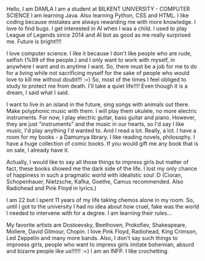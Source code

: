 Hello, I am DAMLA I am a student at BILKENT UNIVERSITY - COMPUTER SCIENCE
I am learning Java. 
Also learning Python, CSS and HTML. I like coding because mistakes are always rewarding me with more knowledge. I love to find bugs. 
I get interested in AI when I was a child. I used to play League of Legends since 2014 and AI bot as good as me really surprised me. 
Future is bright!!!! 

I love computer science. I like it because I don't like people who are rude, selfish (%99 of the people.) and I only want to work with myself, in anywhere I want and in anytime I want. 
So, there must be a job for me to do for a living while not sacrificing myself for the sake of people who would love to kill me without doubt!!! :=) 
So, most of the times I feel obliged to study to protect me from death. 
I'll take a quiet life!!!!
Even though it is a dream, I said what I said. 

I want to live in an island in the future, sing songs with animals out there. 
Make polyphonic music with them. I will play them ukulele, no more electric instruments. 
For now, I play electric guitar, bass guitar and piano. However, they are just "instruments" and the music in our hearts, so I'd say I like music, I'd play anything I'd wanted to. 
And I read a lot. Really, a lot. I have a room for my books - a Damumya library. I like reading novels, philosophy. 
I have a huge collection of comic books. If you would gift me any book that is on sale, I already have it.

Actually, I would like to say all those things to impress girls but matter of fact, these books showed me the dark side of the life. 
I lost my only chance of happiness in such a pragmatic world with idealistic soul :D (Cioran, Schopenhauer, Nietzsche, Kafka, Goethe, Camus recommended. Also Radiohead and Pink Floyd in lyrics.) 

I am 22 but I spent 11 years of my life taking chemos alone in my room. 
So, until I got to the university I had no idea about how cruel, fake was the world I needed to intervene with for a degree. I am learning their rules...

My favorite artists are Dostoevsky, Beethoven, Prokofiev, Shakespeare, Moliere, David Gilmour, Chopin. I love Pink Floyd, Radiohead, King Crimson, Led Zeppelin and many more bands. 
Also, I don't say such things to improess girls, people who want to impress girls imitate bohemian, absurd and bizarre people like us!!!!!! :=)
I am an INFP. I like crochetting.
